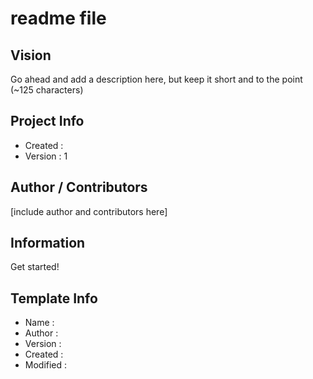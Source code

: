 # <iProjectName> readme file #

## Vision ##
Go ahead and add a description here, but keep it short and to the point (~125 characters)

## Project Info ##
- Created   : <iCreatedDate>
- Version   : 1

## Author / Contributors ##
[include author and contributors here]
**<vAuthorName>** <vAuthorEmail>

## Information ##

Get started!


## Template Info ##
- Name      : <iTemplateName>
- Author    : <tAuthor>
- Version   : <tVersion>
- Created   : <tCreatedDate>
- Modified  : <tModifiedDate>